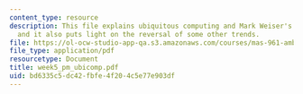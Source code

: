 ```yaml
---
content_type: resource
description: This file explains ubiquitous computing and Mark Weiser's vision on it
  and it also puts light on the reversal of some other trends.
file: https://ol-ocw-studio-app-qa.s3.amazonaws.com/courses/mas-961-ambient-intelligence-spring-2005/bd6335c5dc42fbfe4f204c5e77e903df_week5_pm_ubicomp.pdf
file_type: application/pdf
resourcetype: Document
title: week5_pm_ubicomp.pdf
uid: bd6335c5-dc42-fbfe-4f20-4c5e77e903df
---
```

